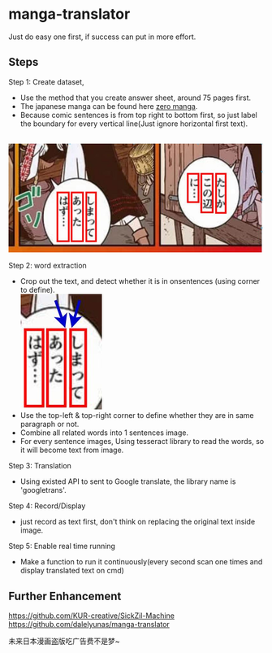 # manga-translator

Just do easy one first, if success can put in more effort.

## Steps 
Step 1: Create dataset, 
- Use the method that you create answer sheet, around 75 pages first.
- The japanese manga can be found here <a href='https://www.zerobywzio.com/plugin.php?id=jameson_manhua&a=ku&shuxing=%E5%85%A8%E7%94%9F%E8%82%89&'>zero manga</a>.
- Because comic sentences is from top right to bottom first, so just label the boundary for every vertical line(Just ignore horizontal first text).
</br>
  <img src='img/1.JPG'>

Step 2: word extraction
- Crop out the text, and detect whether it is in onsentences (using corner to define).</br>
  <img src='img/2.JPG'>
- Use the top-left & top-right corner to define whether they are in same paragraph or not.
- Combine all related words into 1 sentences image.
- For every sentence images, Using tesseract library to read the words, so it will become text from image.
  
Step 3: Translation
- Using existed API to sent to Google translate, the library name is 'googletrans'.

Step 4: Record/Display
- just record as text first, don't think on replacing the original text inside image.
  
Step 5: Enable real time running
- Make a function to run it continuously(every second scan one times and display translated text on cmd)

## Further Enhancement
https://github.com/KUR-creative/SickZil-Machine </br>
https://github.com/dalelyunas/manga-translator

未来日本漫画盗版吃广告费不是梦~